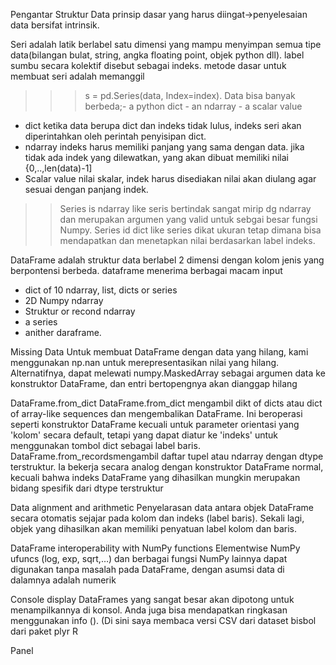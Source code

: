 Pengantar Struktur Data
prinsip dasar yang harus diingat->penyelesaian data bersifat intrinsik.

Seri
adalah latik berlabel satu dimensi yang mampu menyimpan semua tipe data(bilangan bulat, string, angka floating point, objek python dll). 
label sumbu secara kolektif disebut sebagai indeks.
metode dasar untuk membuat seri adalah memanggil
>>> s = pd.Series(data, Index=index).
Data bisa banyak berbeda;- a python dict
                         - an ndarray
                         - a scalar value

- dict
ketika data berupa dict dan indeks tidak lulus, indeks seri akan diperintahkan oleh perintah penyisipan dict.
- ndarray
indeks harus memiliki panjang yang sama dengan data. jika tidak ada indek yang dilewatkan, yang akan dibuat memiliki nilai {0,..,len(data)-1]
- Scalar value
nilai skalar, indek harus disediakan nilai akan diulang agar sesuai dengan panjang indek.

>>Series is ndarray like
seris bertindak sangat mirip dg ndarray dan merupakan argumen yang valid untuk sebgai besar fungsi Numpy.
>>Series id dict like
series dikat ukuran tetap dimana bisa mendapatkan dan menetapkan nilai berdasarkan label indeks.

DataFrame
adalah struktur data berlabel 2 dimensi dengan kolom jenis yang berpontensi berbeda. 
dataframe menerima berbagai macam input
- dict of 10 ndarray, list, dicts or series
- 2D Numpy ndarray
- Struktur or recond ndarray
- a series
- anither daraframe.

Missing Data
Untuk membuat DataFrame dengan data yang hilang, kami menggunakan np.nan untuk merepresentasikan nilai yang hilang. Alternatifnya, 
dapat melewati numpy.MaskedArray sebagai argumen data ke konstruktor DataFrame, dan entri bertopengnya akan dianggap hilang

DataFrame.from_dict
DataFrame.from_dict mengambil dikt of dicts atau dict of array-like sequences dan mengembalikan DataFrame. 
Ini beroperasi seperti konstruktor DataFrame kecuali untuk parameter orientasi yang 'kolom' secara default, 
tetapi yang dapat diatur ke 'indeks' untuk menggunakan tombol dict sebagai label baris.
DataFrame.from_recordsmengambil daftar tupel atau ndarray dengan dtype terstruktur. Ia bekerja secara analog dengan konstruktor 
DataFrame normal, kecuali bahwa indeks DataFrame yang dihasilkan mungkin merupakan bidang spesifik dari dtype terstruktur

Data alignment and arithmetic
Penyelarasan data antara objek DataFrame secara otomatis sejajar pada kolom dan indeks (label baris). 
Sekali lagi, objek yang dihasilkan akan memiliki penyatuan label kolom dan baris.

DataFrame interoperability with NumPy functions
Elementwise NumPy ufuncs (log, exp, sqrt,…) dan berbagai fungsi NumPy lainnya dapat digunakan tanpa masalah pada DataFrame,
dengan asumsi data di dalamnya adalah numerik

Console display
DataFrames yang sangat besar akan dipotong untuk menampilkannya di konsol. Anda juga bisa mendapatkan ringkasan menggunakan info (). 
(Di sini saya membaca versi CSV dari dataset bisbol dari paket plyr R

Panel

